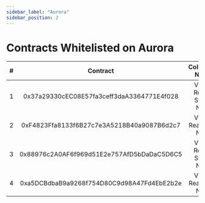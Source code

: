 ```yaml
---
sidebar_label: "Aurora"
sidebar_position: 2
---
```


# Contracts Whitelisted on Aurora

|#|Contract|Collection Name|
|:-:|:-:|:-:|
|1|0x37a29330cEC08E57fa3ceff3daA3364771E4f028|Virtual Reality Stable NFTs|
|2|0xF4823Ffa8133f6B27c7e3A5218B40a9087B6d2c7|Virtual Reality 3D NFTs|
|3|0x88976c2A0AF6f969d51E2e757AfD5bDaDaC5D6C5|Virtual Reality Stable NFTs|
|4|0xa5DCBdbaB9a9268f754D80C9d98A47Fd4EbE2b2e|Virtual Reality 3D NFTs|